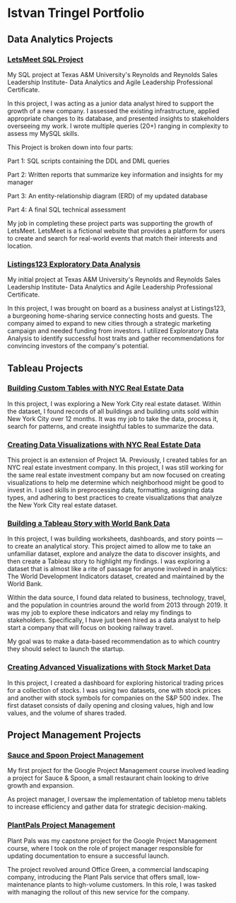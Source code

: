# Istvan Tringel Portfolio

## Data Analytics Projects

### [LetsMeet SQL Project](https://github.com/IstvanTringel/LetsMeet-SQL)

My SQL project at Texas A&M University's Reynolds and Reynolds Sales Leadership Institute- Data Analytics and Agile Leadership Professional Certificate.

In this project, I was acting as a junior data analyst hired to support the growth of a new company. I assessed the existing infrastructure, applied appropriate changes to its database, and presented insights to stakeholders overseeing my work. I wrote multiple queries (20+) ranging in complexity to assess my MySQL skills.

This Project is broken down into four parts: 

Part 1: SQL scripts containing the DDL and DML queries

Part 2: Written reports that summarize key information and insights for my manager 

Part 3: An entity-relationship diagram (ERD) of my updated database

Part 4: A final SQL technical assessment

My job in completing these project parts was supporting the growth of LetsMeet. LetsMeet is a fictional website that provides a platform for users to create and search for real-world events that match their interests and location.

### [Listings123 Exploratory Data Analysis](https://github.com/IstvanTringel/Listings123-Exploratory-Data-Analysis)

My initial project at Texas A&M University's Reynolds and Reynolds Sales Leadership Institute- Data Analytics and Agile Leadership Professional Certificate. 

In this project, I was brought on board as a business analyst at Listings123, a burgeoning home-sharing service connecting hosts and guests. The company aimed to expand to new cities through a strategic marketing campaign and needed funding from investors. I utilized Exploratory Data Analysis to identify successful host traits and gather recommendations for convincing investors of the company's potential.

## Tableau Projects

### [Building Custom Tables with NYC Real Estate Data](https://public.tableau.com/views/Project1ABuildingCustomTableswithNYCRealEstateData/Sheet3?:language=en-US&:sid=&:display_count=n&:origin=viz_share_link)

In this project, I was exploring a New York City real estate dataset. Within the dataset, I found records of all buildings and building units sold within New York City over 12 months. It was my job to take the data, process it, search for patterns, and create insightful tables to summarize the data.

### [Creating Data Visualizations with NYC Real Estate Data](https://public.tableau.com/views/Project1BCreateDataVisualizationswithNYCRealEstateData_17162320364870/Sheet5?:language=en-US&:sid=&:display_count=n&:origin=viz_share_link)

This project is an extension of Project 1A. Previously, I created tables for an NYC real estate investment company. In this project, I was still working for the same real estate investment company but am now focused on creating visualizations to help me determine which neighborhood might be good to invest in. I used skills in preprocessing data, formatting, assigning data types, and adhering to best practices to create visualizations that analyze the New York City real estate dataset.

### [Building a Tableau Story with World Bank Data](https://public.tableau.com/views/Project2BuildaTableauStorywithWorldBankData_17164887687790/Story1?:language=en-US&:sid=&:display_count=n&:origin=viz_share_link)

In this project, I was building worksheets, dashboards, and story points — to create an analytical story. This project aimed to allow me to take an unfamiliar dataset, explore and analyze the data to discover insights, and then create a Tableau story to highlight my findings. I was exploring a dataset that is almost like a rite of passage for anyone involved in analytics: The World Development Indicators dataset, created and maintained by the World Bank.

Within the data source, I found data related to business, technology, travel, and the population in countries around the world from 2013 through 2019. It was my job to explore these indicators and relay my findings to stakeholders. Specifically, I have just been hired as a data analyst to help start a company that will focus on booking railway travel.

My goal was to make a data-based recommendation as to which country they should select to launch the startup.

### [Creating Advanced Visualizations with Stock Market Data](https://public.tableau.com/views/Project3CreateAdvancedVisualizationswithStockMarketData_17165827645600/Sheet1?:language=en-US&:sid=&:display_count=n&:origin=viz_share_link)

In this project, I created a dashboard for exploring historical trading prices for a collection of stocks. I was using two datasets, one with stock prices and another with stock symbols for companies on the S&P 500 index. The first dataset consists of daily opening and closing values, high and low values, and the volume of shares traded.

## Project Management Projects

### [Sauce and Spoon Project Management](https://github.com/IstvanTringel/Sauce-and-Spoon-Project-Management)

My first project for the Google Project Management course involved leading a project for Sauce & Spoon, a small restaurant chain looking to drive growth and expansion.

As project manager, I oversaw the implementation of tabletop menu tablets to increase efficiency and gather data for strategic decision-making.

### [PlantPals Project Management](https://github.com/IstvanTringel/PlantPals-Project-Management)

Plant Pals was my capstone project for the Google Project Management course, where I took on the role of project manager responsible for updating documentation to ensure a successful launch.

The project revolved around Office Green, a commercial landscaping company, introducing the Plant Pals service that offers small, low-maintenance plants to high-volume customers. In this role, I was tasked with managing the rollout of this new service for the company.
